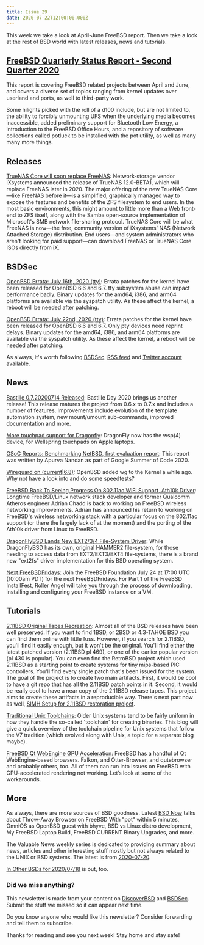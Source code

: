 ```yaml
---
title: Issue 29
date: 2020-07-22T12:00:00.000Z
---
```


This week we take a look at April-June FreeBSD report. Then we take a look at the rest of BSD world with latest releases, news and tutorials.

<!-- more -->

## [FreeBSD Quarterly Status Report - Second Quarter 2020](https://bsdsec.net/articles/freebsd-announce-freebsd-quarterly-status-report-second-quarter-2020) 

This report is covering FreeBSD related projects between April and June, and covers a diverse set of topics ranging from kernel updates over userland and ports, as well to third-party work.

Some hilights picked with the roll of a d100 include, but are not limited to, the ability to forcibly unmounting UFS when the underlying media becomes inaccessible, added preliminary support for Bluetooth Low Energy, a introduction to the FreeBSD Office Hours, and a repository of software collections called potluck to be installed with the pot utility, as well as many many more things.

## Releases

[TrueNAS Core will soon replace FreeNAS](https://arstechnica.com/gadgets/2020/07/an-easy-mode-for-zfs-we-test-the-truenas-core-12-0-beta/?utm_source=bsdweekly): Network-storage vendor iXsystems announced the release of TrueNAS 12.0-BETA1, which will replace FreeNAS later in 2020. The major offering of the new TrueNAS Core—like FreeNAS before it—is a simplified, graphically managed way to expose the features and benefits of the ZFS filesystem to end users. In the most basic environments, this might amount to little more than a Web front-end to ZFS itself, along with the Samba open-source implementation of Microsoft's SMB network file-sharing protocol. TrueNAS Core will be what FreeNAS is now—the free, community version of iXsystems' NAS (Network Attached Storage) distribution. End users—and system administrators who aren't looking for paid support—can download FreeNAS or TrueNAS Core ISOs directly from iX.

## BSDSec

[OpenBSD Errata: July 16th, 2020 (tty)](https://bsdsec.net/articles/openbsd-errata-july-16th-2020-tty?utm_source=bsdweekly): Errata patches for the kernel have been released for OpenBSD 6.6 and 6.7. tty subsystem abuse can impact performance badly. Binary updates for the amd64, i386, and arm64 platforms are available via the syspatch utility. As these affect the kernel, a reboot will be needed after patching.

[OpenBSD Errata: July 22nd, 2020 (tty)](https://bsdsec.net/articles/openbsd-errata-july-22nd-2020-tty?utm_source=bsdweekly): Errata patches for the kernel have been released for OpenBSD 6.6 and 6.7. Only pty devices need reprint delays. Binary updates for the amd64, i386, and arm64 platforms are available via the syspatch utility. As these affect the kernel, a reboot will be needed after patching.

As always, it's worth following [BSDSec](https://bsdsec.net). [RSS feed](https://bsdsec.net/articles.atom) and [Twitter account](https://twitter.com/bsdsec) available.

## News

[Bastille 0.7.20200714 Released](https://github.com/BastilleBSD/bastille/releases/tag/0.7.20200714?utm_source=bsdweekly): Bastille Day 2020 brings us another release! This release matures the project from 0.6.x to 0.7.x and includes a number of features. Improvements include evolution of the template automation system, new mount/umount sub-commands, improved documentation and more.

[More touchpad support for Dragonfly](https://www.dragonflydigest.com/2020/07/15/24747.html?utm_source=bsdweekly): DragonFly now has the wsp(4) device, for Wellspring touchpads on Apple laptops.

[GSoC Reports: Benchmarking NetBSD, first evaluation report](https://blog.netbsd.org/tnf/entry/gsoc_reports_benchmarking_netbsd_first?utm_source=bsdweekly): This report was written by Apurva Nandan as part of Google Summer of Code 2020.

[Wireguard on (current|6.8)](https://puffy.nolink.ch/posts/wireguard_on_current/?utm_source=bsdweekly): OpenBSD added wg to the Kernel a while ago. Why not have a look into and do some speedtests?

[FreeBSD Back To Seeing Progress On 802.11ac WiFi Support, Ath10k Driver](https://www.phoronix.com/scan.php?page=news_item&px=FreeBSD-802.11ac-Ath10k-Pro&utm_source=bsdweekly): Longtime FreeBSD/Linux network stack developer and former Qualcomm Atheros engineer Adrian Chadd is back to working on FreeBSD wireless networking improvements. Adrian has announced his return to working on FreeBSD's wireless networking stack with a particular focus on the 802.11ac support (or there the largely lack of at the moment) and the porting of the Ath10k driver from Linux to FreeBSD.

[DragonFlyBSD Lands New EXT2/3/4 File-System Driver](https://www.phoronix.com/scan.php?page=news_item&px=DragonFlyBSD-New-EXT2FS&utm_source=bsdweekly): While DragonFlyBSD has its own, original HAMMER2 file-system, for those needing to access data from EXT2/EXT3/EXT4 file-systems, there is a brand new "ext2fs" driver implementation for this BSD operating system.

[Next FreeBSDFridays](https://live.freebsd.org/FreeBSD/freebsdfriday/?utm_source=bsdweekly): Join the FreeBSD Foundation July 24 at 17:00 UTC (10:00am PDT) for the next FreeBSDFridays. For Part 1 of the FreeBSD InstallFest, Roller Angel will take you through the process of downloading, installing and configuring your FreeBSD instance on a VM.

## Tutorials

[2.11BSD Original Tapes Recreation](https://bsdimp.blogspot.com/2020/07/211bsd-original-tapes-recreation.html?utm_source=bsdweekly): Almost all of the BSD releases have been well preserved. If you want to find 1BSD, or 2BSD or 4.3-TAHOE BSD you can find them online with little fuss. However, if you search for 2.11BSD, you'll find it easily enough, but it won't be the original. You'll find either the latest patched version (2.11BSD pl 469), or one of the earlier popular version (pl 430 is popular). You can even find the RetroBSD project which used 2.11BSD as a starting point to create systems for tiny mips-based PIC controllers. You'll find every single patch that's been issued for the system. The goal of the project is to create two main artifacts. First, it would be cool to have a git repo that has all the 2.11BSD patch points in it. Second, it would be really cool to have a near copy of the 2.11BSD release tapes. This project aims to create these artifacts in a reproducible way. There's next part now as well, [SIMH Setup for 2.11BSD restoration project](https://bsdimp.blogspot.com/2020/07/simh-setup-for-211bsd-restoration.html?utm_source=bsdweekly).

[Traditional Unix Toolchains](https://bsdimp.blogspot.com/2020/07/traditional-unix-toolchains.html?utm_source=bsdweekly): Older Unix systems tend to be fairly uniform in how they handle the so-called 'toolchain' for creating binaries. This blog will give a quick overview of the toolchain pipeline for Unix systems that follow the V7 tradition (which evolved along with Unix, a topic for a separate blog maybe).

[FreeBSD Qt WebEngine GPU Acceleration](https://euroquis.nl/freebsd/2020/07/21/webengine.html?utm_source=bsdweekly): FreeBSD has a handful of Qt WebEngine-based browsers. Falkon, and Otter-Browser, and qutebrowser and probably others, too. All of them can run into issues on FreeBSD with GPU-accelerated rendering not working. Let’s look at some of the workarounds.

## More

As always, there are more sources of BSD goodness. Latest [BSD Now](https://www.bsdnow.tv/359?utm_source=bsdweekly) talks about Throw-Away Browser on FreeBSD With "pot" within 5 minutes, OmniOS as OpenBSD guest with bhyve, BSD vs Linux distro development, My FreeBSD Laptop Build, FreeBSD CURRENT Binary Upgrades, and more.

The Valuable News weekly series is dedicated to providing summary about news, articles and other interesting stuff mostly but not always related to the UNIX or BSD systems. The latest is from [2020-07-20](https://vermaden.wordpress.com/2020/07/20/valuable-news-2020-07-20/?utm_source=bsdweekly).

[In Other BSDs for 2020/07/18](https://www.dragonflydigest.com/2020/07/18/24736.html?utm_source=bsdweekly) is out, too.

### Did we miss anything?

This newsletter is made from your content on [DiscoverBSD](https://discoverbsd.com) and [BSDSec](https://bsdsec.net). Submit the stuff we missed so it can appear next time.

Do you know anyone who would like this newsletter? Consider forwarding and tell them to subscribe.

Thanks for reading and see you next week! Stay home and stay safe!
